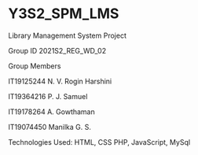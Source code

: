 # Y3S2_SPM_LMS

Library Management System Project


Group ID 2021S2_REG_WD_02


Group Members

IT19125244	N. V. Rogin Harshini

IT19364216	P. J. Samuel

IT19178264	A. Gowthaman

IT19074450 	Manilka G. S.


Technologies Used: HTML, CSS PHP, JavaScript, MySql


